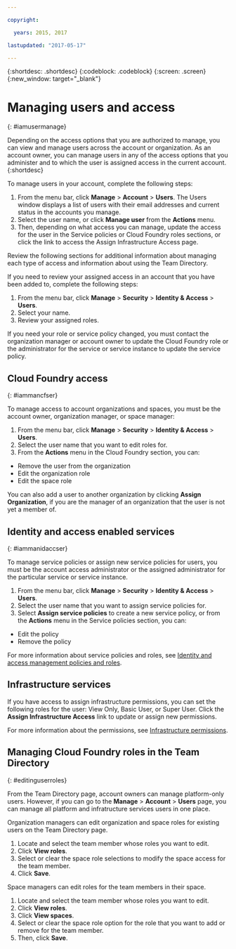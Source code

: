 ```yaml
---

copyright:

  years: 2015, 2017

lastupdated: "2017-05-17"

---
```


{:shortdesc: .shortdesc}
{:codeblock: .codeblock}
{:screen: .screen}
{:new_window: target="_blank"}

# Managing users and access
{: #iamusermanage}

Depending on the access options that you are authorized to manage, you can view and manage users across the account or organization. As an account owner, you can manage users in any of the access options that you administer and to which the user is assigned access in the current account.
{:shortdesc}

To manage users in your account, complete the following steps:

1. From the menu bar, click **Manage** &gt; **Account** &gt; **Users**. The Users window displays a list of users with their email addresses and current status in the accounts you manage. 
2. Select the user name, or click **Manage user** from the **Actions** menu. 
3. Then, depending on what access you can manage, update the access for the user in the Service policies or Cloud Foundry roles sections, or click the link to access the Assign Infrastructure Access page.

Review the following sections for additional information about managing each type of access and information about using the Team Directory.

If you need to review your assigned access in an account that you have been added to, complete the following steps:

1. From the menu bar, click **Manage** &gt; **Security** &gt; **Identity & Access** &gt; **Users**. 
2. Select your name. 
3. Review your assigned roles.

If you need your role or service policy changed, you must contact the organization manager or account owner to update the Cloud Foundry role or the administrator for the service or service instance to update the service policy.

## Cloud Foundry access
{: #iammancfser}

To manage access to account organizations and spaces, you must be the account owner, organization manager, or space manager:

1. From the menu bar, click **Manage** &gt; **Security** &gt; **Identity & Access** &gt; **Users**. 
2. Select the user name that you want to edit roles for.
3. From the **Actions** menu in the Cloud Foundry section, you can:

  * Remove the user from the organization
  * Edit the organization role
  * Edit the space role

You can also add a user to another organization by clicking **Assign Organization**, if you are the manager of an organization that the user is not yet a member of. 


## Identity and access enabled services
{: #iammanidaccser}

To manage service policies or assign new service policies for users, you must be the account access administrator or the assigned administrator for the particular service or service instance.

1. From the menu bar, click **Manage** &gt; **Security** &gt; **Identity & Access** &gt; **Users**. 
2. Select the user name that you want to assign service policies for.
3. Select **Assign service policies** to create a new service policy, or from the **Actions** menu in the Service policies section, you can:
  
  * Edit the policy
  * Remove the policy

For more information about service policies and roles, see [Identity and access management policies and roles](/docs/iam/users_roles.html#iamusermanpol).

## Infrastructure services

If you have access to assign infrastructure permissions, you can set the following roles for the user: View Only, Basic User, or Super User. Click the **Assign Infrastructure Access** link to update or assign new permissions.

For more information about the permissions, see [Infrastructure permissions](/docs/iam/users_roles.html#infrapermissions).

## Managing Cloud Foundry roles in the Team Directory
{: #editinguserroles}

From the Team Directory page, account owners can manage platform-only users. However, if you can go to the **Manage** &gt; **Account** &gt; **Users** page, you can manage all platform and infratructure services users in one place.

Organization managers can edit organization and space roles for existing users on the Team Directory page.

1. Locate and select the team member whose roles you want to edit.
2. Click **View roles**.
3. Select or clear the space role selections to modify the space access for the team member.
4. Click **Save**.

Space managers can edit roles for the team members in their space.

1. Locate and select the team member whose roles you want to edit.
2. Click **View roles**.
3. Click **View spaces**.
4. Select or clear the space role option for the role that you want to add or remove for the team member.
5. Then, click **Save**.
